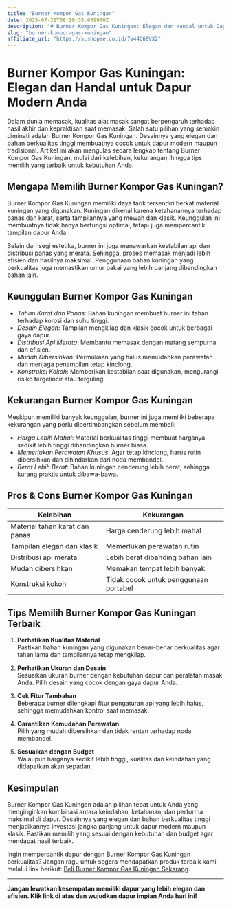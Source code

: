 ```yaml
---
title: "Burner Kompor Gas Kuningan"
date: 2025-07-21T08:19:35.039970Z
description: "# Burner Kompor Gas Kuningan: Elegan dan Handal untuk Dapur Modern Anda..."
slug: "burner-kompor-gas-kuningan"
affiliate_url: "https://s.shopee.co.id/7V44C68VX2"
---
```

# Burner Kompor Gas Kuningan: Elegan dan Handal untuk Dapur Modern Anda

Dalam dunia memasak, kualitas alat masak sangat berpengaruh terhadap hasil akhir dan kepraktisan saat memasak. Salah satu pilihan yang semakin diminati adalah Burner Kompor Gas Kuningan. Desainnya yang elegan dan bahan berkualitas tinggi membuatnya cocok untuk dapur modern maupun tradisional. Artikel ini akan mengulas secara lengkap tentang Burner Kompor Gas Kuningan, mulai dari kelebihan, kekurangan, hingga tips memilih yang terbaik untuk kebutuhan Anda.

## Mengapa Memilih Burner Kompor Gas Kuningan?

Burner Kompor Gas Kuningan memiliki daya tarik tersendiri berkat material kuningan yang digunakan. Kuningan dikenal karena ketahanannya terhadap panas dan karat, serta tampilannya yang mewah dan klasik. Keunggulan ini membuatnya tidak hanya berfungsi optimal, tetapi juga mempercantik tampilan dapur Anda.

Selain dari segi estetika, burner ini juga menawarkan kestabilan api dan distribusi panas yang merata. Sehingga, proses memasak menjadi lebih efisien dan hasilnya maksimal. Penggunaan bahan kuningan yang berkualitas juga memastikan umur pakai yang lebih panjang dibandingkan bahan lain.

## Keunggulan Burner Kompor Gas Kuningan

- *Tahan Karat dan Panas*: Bahan kuningan membuat burner ini tahan terhadap korosi dan suhu tinggi.
- *Desain Elegan*: Tampilan mengkilap dan klasik cocok untuk berbagai gaya dapur.
- *Distribusi Api Merata*: Membantu memasak dengan matang sempurna dan efisien.
- *Mudah Dibersihkan*: Permukaan yang halus memudahkan perawatan dan menjaga penampilan tetap kinclong.
- *Konstruksi Kokoh*: Memberikan kestabilan saat digunakan, mengurangi risiko tergelincir atau terguling.

## Kekurangan Burner Kompor Gas Kuningan

Meskipun memiliki banyak keunggulan, burner ini juga memiliki beberapa kekurangan yang perlu dipertimbangkan sebelum membeli:

- *Harga Lebih Mahal*: Material berkualitas tinggi membuat harganya sedikit lebih tinggi dibandingkan burner biasa.
- *Memerlukan Perawatan Khusus*: Agar tetap kinclong, harus rutin dibersihkan dan dihindarkan dari noda membandel.
- *Berat Lebih Berat*: Bahan kuningan cenderung lebih berat, sehingga kurang praktis untuk dibawa-bawa.

## Pros & Cons Burner Kompor Gas Kuningan

| Kelebihan                                    | Kekurangan                                      |
|----------------------------------------------|------------------------------------------------|
| Material tahan karat dan panas               | Harga cenderung lebih mahal                   |
| Tampilan elegan dan klasik                   | Memerlukan perawatan rutin                  |
| Distribusi api merata                        | Lebih berat dibanding bahan lain             |
| Mudah dibersihkan                           | Memakan tempat lebih banyak                |
| Konstruksi kokoh                            | Tidak cocok untuk penggunaan portabel       |

## Tips Memilih Burner Kompor Gas Kuningan Terbaik

1. **Perhatikan Kualitas Material**  
Pastikan bahan kuningan yang digunakan benar-benar berkualitas agar tahan lama dan tampilannya tetap mengkilap.

2. **Perhatikan Ukuran dan Desain**  
Sesuaikan ukuran burner dengan kebutuhan dapur dan peralatan masak Anda. Pilih desain yang cocok dengan gaya dapur Anda.

3. **Cek Fitur Tambahan**  
Beberapa burner dilengkapi fitur pengaturan api yang lebih halus, sehingga memudahkan kontrol saat memasak.

4. **Garantikan Kemudahan Perawatan**  
Pilih yang mudah dibersihkan dan tidak rentan terhadap noda membandel.

5. **Sesuaikan dengan Budget**  
Walaupun harganya sedikit lebih tinggi, kualitas dan keindahan yang didapatkan akan sepadan.

## Kesimpulan

Burner Kompor Gas Kuningan adalah pilihan tepat untuk Anda yang menginginkan kombinasi antara keindahan, ketahanan, dan performa maksimal di dapur. Desainnya yang elegan dan bahan berkualitas tinggi menjadikannya investasi jangka panjang untuk dapur modern maupun klasik. Pastikan memilih yang sesuai dengan kebutuhan dan budget agar mendapat hasil terbaik.

Ingin mempercantik dapur dengan Burner Kompor Gas Kuningan berkualitas? Jangan ragu untuk segera mendapatkan produk terbaik kami melalui link berikut: [Beli Burner Kompor Gas Kuningan Sekarang](https://s.shopee.co.id/7V44C68VX2).

---

**Jangan lewatkan kesempatan memiliki dapur yang lebih elegan dan efisien. Klik link di atas dan wujudkan dapur impian Anda hari ini!**